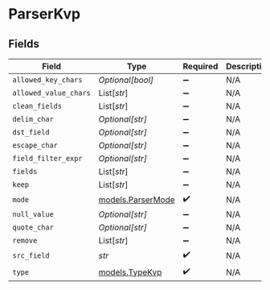 # ParserKvp


## Fields

| Field                                        | Type                                         | Required                                     | Description                                  |
| -------------------------------------------- | -------------------------------------------- | -------------------------------------------- | -------------------------------------------- |
| `allowed_key_chars`                          | *Optional[bool]*                             | :heavy_minus_sign:                           | N/A                                          |
| `allowed_value_chars`                        | List[*str*]                                  | :heavy_minus_sign:                           | N/A                                          |
| `clean_fields`                               | List[*str*]                                  | :heavy_minus_sign:                           | N/A                                          |
| `delim_char`                                 | *Optional[str]*                              | :heavy_minus_sign:                           | N/A                                          |
| `dst_field`                                  | *Optional[str]*                              | :heavy_minus_sign:                           | N/A                                          |
| `escape_char`                                | *Optional[str]*                              | :heavy_minus_sign:                           | N/A                                          |
| `field_filter_expr`                          | *Optional[str]*                              | :heavy_minus_sign:                           | N/A                                          |
| `fields`                                     | List[*str*]                                  | :heavy_minus_sign:                           | N/A                                          |
| `keep`                                       | List[*str*]                                  | :heavy_minus_sign:                           | N/A                                          |
| `mode`                                       | [models.ParserMode](../models/parsermode.md) | :heavy_check_mark:                           | N/A                                          |
| `null_value`                                 | *Optional[str]*                              | :heavy_minus_sign:                           | N/A                                          |
| `quote_char`                                 | *Optional[str]*                              | :heavy_minus_sign:                           | N/A                                          |
| `remove`                                     | List[*str*]                                  | :heavy_minus_sign:                           | N/A                                          |
| `src_field`                                  | *str*                                        | :heavy_check_mark:                           | N/A                                          |
| `type`                                       | [models.TypeKvp](../models/typekvp.md)       | :heavy_check_mark:                           | N/A                                          |